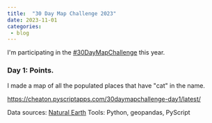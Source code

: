 ```yaml
---
title:  "30 Day Map Challenge 2023"
date: 2023-11-01
categories: 
 - blog
---
```


I'm participating in the [#30DayMapChallenge](https://30daymapchallenge.com/) this year.

### Day 1: Points.

I made a map of all the populated places that have "cat" in the name.

https://cheaton.pyscriptapps.com/30daymapchallenge-day1/latest/

Data sources: [Natural Earth](https://www.naturalearthdata.com/downloads/10m-cultural-vectors/10m-populated-places/)
Tools: Python, geopandas, PyScript

